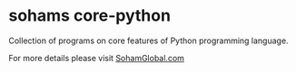 # sohams core-python

Collection of programs on core features of Python programming language.

For more details please visit <a href="http://www.sohamglobal.com">SohamGlobal.com</a>
